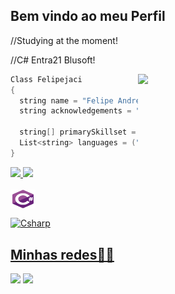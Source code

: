 ## Bem vindo ao meu Perfil ##



//Studying at the moment!
  
//C# Entra21 Blusoft!

 <img align="right" width="300" src="https://i2.wp.com/allhtaccess.info/wp-content/uploads/2018/03/programming.gif?fit=1281%2C716&ssl=1" />

```kotlin
Class Felipejaci 
{
  string name = "Felipe Andrei Jacinto";
  string acknowledgements = "Programador novato";
 
  string[] primarySkillset = "Team work, Comunication";
  List<string> languages = ("C#"); 
}
```
 
  <div>
  <a href="https://github.com/Felipejaci">
  <img height="180em" src="https://github-readme-stats.vercel.app/api?username=Felipejaci&show_icons=true&theme=orange&include_all_commits=true&count_private=true"/>
  <img height="180em" src="https://github-readme-stats.vercel.app/api/top-langs/?username=Felipejaci&layout=compact&langs_count=7&theme=orange"/>
</div>
 
<div style="display: inline_block"><br>
  <img align="center" alt="Felipe-Csharp" height="30" width="40" src="https://raw.githubusercontent.com/devicons/devicon/master/icons/csharp/csharp-original.svg">
  
  <img align="center" alt="Csharp" height="30" width="150" src="https://komarev.com/ghpvc/?username=Felipejaci&color=orange" alt="Felipejaci" /> <br>
  </div>
  
  ##
  

   ## Minhas redes👨‍💻 ##
  <div>   
  <a href="https://www.instagram.com/felipe_aja" target="_blank"><img src="https://img.shields.io/badge/-Instagram-%23E4405F?style=for-the-badge&logo=instagram&logoColor=white" target="_blank"></a>
  <a href="https://www.linkedin.com/in/felipe-andrei-jacinto-873848215/" target="_blank"><img src="https://img.shields.io/badge/-LinkedIn-%230077B5?style=for-the-badge&logo=linkedin&logoColor=white" target="_blank"></a>
    
 
 
 
  </div>
 
